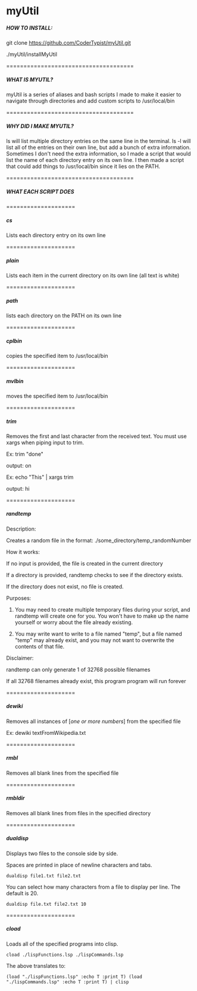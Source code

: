 # myUtil

#####  HOW TO INSTALL:

git clone https://github.com/CoderTypist/myUtil.git

./myUtil/installMyUtil

=====================================

#####  WHAT IS MYUTIL?

myUtil is a series of aliases and bash scripts I made to make it easier to navigate through directories and add custom scripts to /usr/local/bin

=====================================

##### WHY DID I MAKE MYUTIL?

ls will list multiple directory entries on the same line in the terminal. ls -l will list all of the entries on their own line, but add a bunch of extra information. Sometimes I don't need the extra information, so I made a script that would list the name of each directory entry on its own line. I then made a script that could add things to /usr/local/bin since it lies on the PATH.

=====================================

##### WHAT EACH SCRIPT DOES

====================

##### cs 

Lists each directory entry on its own line

====================

##### plain

Lists each item in the current directory on its own line (all text is white)


====================

##### path

lists each directory on the PATH on its own line

====================

##### cplbin

copies the specified item to /usr/local/bin

====================

##### mvlbin

moves the specified item to /usr/local/bin

====================

##### trim 

Removes the first and last character from the received text. You must use xargs when piping input to trim.

Ex: trim "done"

output: on

Ex: echo "This" | xargs trim

output: hi

====================

##### randtemp

Description:

Creates a random file in the format: ./some_directory/temp_randomNumber

How it works:

If no input is provided, the file is created in the current directory

If a directory is provided, randtemp checks to see if the directory exists.

If the directory does not exist, no file is created.

Purposes:

1) You may need to create multiple temporary files during your script, and randtemp will create one for you. You won't have to make up the name yourself or worry about the file already existing.

2) You may write want to write to a file named "temp", but a file named "temp" may already exist, and you may not want to overwrite the contents of that file.

Disclaimer:

randtemp can only generate 1 of 32768 possible filenames

If all 32768 filenames already exist, this program program will run forever

====================

##### dewiki

Removes all instances of [*one or more numbers*] from the specified file

Ex: dewiki textFromWikipedia.txt

====================

##### rmbl

Removes all blank lines from the specified file

====================

##### rmbldir

Removes all blank lines from files in the specified directory

====================

##### dualdisp

Displays two files to the console side by side.

Spaces are printed in place of newline characters and tabs. 

`dualdisp file1.txt file2.txt`

You can select how many characters from a file to display per line. The default is 20.

`dualdisp file.txt file2.txt 10`

====================

##### cload

Loads all of the specified programs into clisp.

`cload ./lispFunctions.lsp ./lispCommands.lsp`

The above translates to:

`(load "./lispFunctions.lsp" :echo T :print T) (load "./lispCommands.lsp" :echo T :print T) | clisp`

